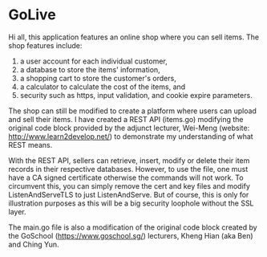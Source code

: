 # GoLive

Hi all, this application features an online shop where you can sell items. 
The shop features include: 

1) a user account for each individual customer,
2) a database to store the items' information, 
3) a shopping cart to store the customer's orders, 
4) a calculator to calculate the cost of the items, and
5) security such as https, input validation, and cookie expire parameters. 

The shop can still be modified to create a platform where users can upload and sell their items. 
I have created a REST API (items.go) modifying the original code block provided by the adjunct lecturer, Wei-Meng (website: http://www.learn2develop.net/) to demonstrate my understanding of what REST means.  

With the REST API, sellers can retrieve, insert, modify or delete their item records in their respective databases. 
However, to use the file, one must have a CA signed certificate otherwise the commands will not work. 
To circumvent this, you can simply remove the cert and key files and modify ListenAndServeTLS to just ListenAndServe. 
But of course, this is only for illustration purposes as this will be a big security loophole without the SSL layer.  

The main.go file is also a modification of the original code block created by the GoSchool (https://www.goschool.sg/) lecturers, Kheng Hian (aka Ben) and Ching Yun. 
